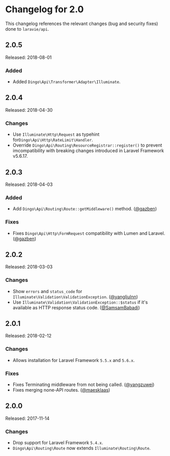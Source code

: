 # Changelog for 2.0

This changelog references the relevant changes (bug and security fixes) done to `laravie/api`.

## 2.0.5

Released: 2018-08-01

### Added

* Added `Dingo\Api\Transformer\Adapter\Illuminate`.

## 2.0.4

Released: 2018-04-30

### Changes

* Use `Illuminate\Http\Request` as typehint for`Dingo\Api\Http\RateLimit\Handler`.
* Override `Dingo\Api\Routing\ResourceRegistrar::register()` to prevent imcompatibility with breaking changes introduced in Laravel Framework v5.6.17.

## 2.0.3

Released: 2018-04-03

### Added

* Add `Dingo\Api\Routing\Route::getMiddleware()` method. ([@gazben](https://github.com/gazben))

### Fixes

* Fixes `Dingo\Api\Http\FormRequest` compatibility with Lumen and Laravel. ([@gazben](https://github.com/gazben))

## 2.0.2

Released: 2018-03-03

### Changes

* Show `errors` and `status_code` for `Illuminate\Validation\ValidationException`. ([@yangliulnn](https://github.com/yangliulnn))
* Use `Illuminate\Validation\ValidationException::$status` if it's available as HTTP response status code. ([@SamsamBabadi](https://github.com/SamsamBabadi))

## 2.0.1

Released: 2018-02-12

### Changes

* Allows installation for Laravel Framework `5.5.x` and `5.6.x`.

### Fixes

* Fixes Terminating middleware from not being called. ([@yangzuwei](https://github.com/yangzuwei))
* Fixes merging none-API routes. ([@maesklaas](https://github.com/maesklaas))

## 2.0.0

Released: 2017-11-14

### Changes

* Drop support for Laravel Framework `5.4.x`.
* `Dingo\Api\Routing\Route` now extends `Illuminate\Routing\Route`.
